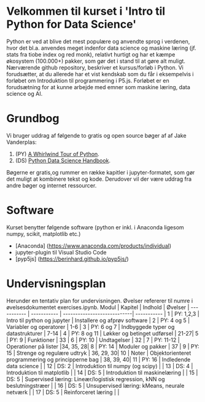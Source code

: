 # Velkommen til kurset i 'Intro til Python for Data Science'
Python er ved at blive det mest populære og anvendte sprog i verdenen, hvor det bl.a. anvendes meget indenfor data science og maskine læring (jf. stats fra tiobe index og red monk), relativt hurtigt og har et kæmpe økosystem (100.000+) pakker, som gør det i stand til at gøre alt muligt. 
Nærværende github repository, beskriver et kursus/forløb i Python. Vi forudsætter, at du allerede har et vist kendskab som du får i eksempelvis i forløbet om Introduktion til programmering i P5.js.
Forløbet er en forudsætning for at kunne arbejde med emner som maskine læring, data science og AI.
# Grundbog
Vi bruger uddrag af følgende to gratis og open source bøger af af Jake Vanderplas: 
1. (PY) [A Whirlwind Tour of Python](https://jakevdp.github.io/WhirlwindTourOfPython/). 
2. (DS) [Python Data Science Handbook](https://jakevdp.github.io/PythonDataScienceHandbook/).

Bøgerne er gratis,og rummer en række kapitler i jupyter-formatet, som gør det muligt at kombinere tekst og kode. Derudover vil der være uddrag fra andre bøger og internet ressourcer.

# Software
Kurset benytter følgende software (python er inkl. i Anaconda ligesom numpy, scikit, matplotlib etc.) 
- [Anaconda] (https://www.anaconda.com/products/individual) 
- jupyter-plugin til Visual Studio Code
- [pyp5js] (https://berinhard.github.io/pyp5js/)


# Undervisningsplan
Herunder en tentativ plan for  undervisningen. Øvelser refererer til numre i øvelsesdokumentet exercises.ipynb. 
Modul       | Kapitel     | Indhold                     | Øvelser     |
----------- | ----------- | ----------------------------| ----------- |
1          | PY: 1,2,3       | Intro til python og jupyter |   Installere og afprøv software         |
2 | PY: 4 og 5 | Variabler og operatorer  | 1-6 |
3 | PY: 6 og 7 | Indbyggede typer og datastrukturer | 7-14 |
4 | PY: 8 og 11 | Løkker og betinget udførsel | 21-27|
5 | PY: 9 | Funktioner | 33 |
6 | PY: 10 | Undtagelser | 32 |
7 | PY: 11-12 | Operationer på lister |34, 35, 28|
8 | PY: 14 | Moduler og pakker | 37 |
9 | PY: 15 | Strenge og regulære udtryk | 36, 29, 30|
10 | Noter | Objektorienteret programmering og principperne bag | 38, 39, 40|
11 | PY: 16 | Indledende data science | |
12 | DS: 2 | Introduktion til numpy (og scipy) | |
13 | DS: 4 | Introduktion til matplotlib | |
14 | DS: 5 | Introduktion til maskinelæring | |
15 | DS: 5 | Supervised læring: Lineær/logistisk regression, kNN og beslutningstræer | |
16 | DS: 5 | Unsupervised læring: kMeans, neurale netværk | |
17 | DS: 5 | Reinforceret læring | |
